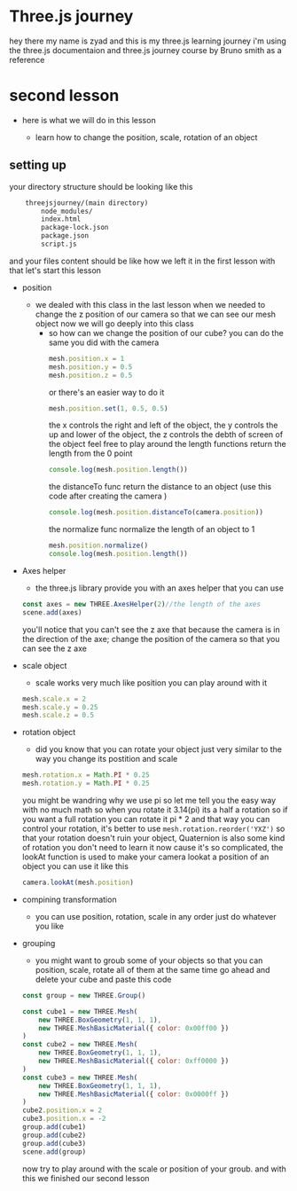 # Three.js journey
hey there my name is zyad and this is my three.js learning journey i'm using the three.js documentaion and three.js journey course by Bruno smith as a reference
# second lesson
- here is what we will do in this lesson

    - learn how to change the position, scale, rotation of an object 
## setting up 
your directory structure should be looking like this
```html
    threejsjourney/(main directory)
        node_modules/
        index.html
        package-lock.json
        package.json
        script.js
```
and your files content should be like how we left it in the first lesson with that let's start this lesson


- position
    - we dealed with this class in the last lesson when we needed to change the z position of our camera so that we can see our mesh object now we will go deeply into this class 
        - so how can we change the position of our cube? you can do the same you did with the camera 
            ```js
            mesh.position.x = 1
            mesh.position.y = 0.5
            mesh.position.z = 0.5
            ```
            or there's an easier way to do it 
            ```js
            mesh.position.set(1, 0.5, 0.5)
            ```
            the x controls the right and left of the object, the y controls the up and lower of the object, the z controls the debth of screen of the object feel free to play around
            the length functions return the length from the 0 point
            ```js
            console.log(mesh.position.length())
            ```
            the distanceTo func return the distance to an object (use this code after creating the camera )
            ```js
            console.log(mesh.position.distanceTo(camera.position))
            ```
            the normalize func normalize the length of an object to 1 
            ```js
            mesh.position.normalize()
            console.log(mesh.position.length())
            ```
- Axes helper
    - the three.js library provide you with an axes helper that you can use 
    ```js 
    const axes = new THREE.AxesHelper(2)//the length of the axes
    scene.add(axes)
    ```
    you'll notice that you can't see the z axe that because the camera is in the direction of the axe; change the position of the camera so that you can see the z axe
- scale object
    - scale works very much like position you can play around with it
    ```js
    mesh.scale.x = 2
    mesh.scale.y = 0.25
    mesh.scale.z = 0.5
    ```

- rotation object
    - did you know that you can rotate your object just very similar to the way you change its postition and scale
    ```js
    mesh.rotation.x = Math.PI * 0.25
    mesh.rotation.y = Math.PI * 0.25
    ```
    you might be wandring why we use pi so let me tell you the easy way with no much math so when you rotate it 3.14(pi) its a half a rotation so if you want a full rotation you can rotate it pi * 2 and that way you can control your rotation, it's better to use `mesh.rotation.reorder('YXZ')` so that your rotation  doesn't ruin your object, Quaternion is also some kind of rotation you don't need to learn it now cause it's so complicated, the lookAt function is used to make your camera lookat a position of an object you can use it like this
    ```js
    camera.lookAt(mesh.position)
    ```
- compining transformation
    - you can use position, rotation, scale in any order just do whatever you like

- grouping
    - you might want to groub some of your objects so that you can position, scale, rotate all of them at the same time go ahead and delete your cube and paste this code
    ```js
    const group = new THREE.Group()

    const cube1 = new THREE.Mesh(
        new THREE.BoxGeometry(1, 1, 1),
        new THREE.MeshBasicMaterial({ color: 0x00ff00 })
    )
    const cube2 = new THREE.Mesh(
        new THREE.BoxGeometry(1, 1, 1),
        new THREE.MeshBasicMaterial({ color: 0xff0000 })
    )
    const cube3 = new THREE.Mesh(
        new THREE.BoxGeometry(1, 1, 1),
        new THREE.MeshBasicMaterial({ color: 0x0000ff })
    )
    cube2.position.x = 2
    cube3.position.x = -2
    group.add(cube1)
    group.add(cube2)
    group.add(cube3)
    scene.add(group)
    ```
    now try to play around with the scale or position of your groub.
    and with this we finished our second lesson
